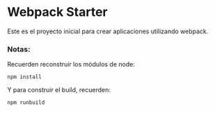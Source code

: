 # Webpack Starter

Este es el proyecto inicial para crear aplicaciones utilizando webpack.

### Notas:
Recuerden reconstruir los módulos de node:
```
npm install
```

Y para construir el build, recuerden:
```
npm runbuild
```